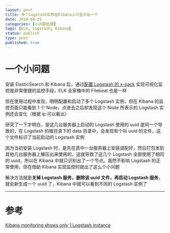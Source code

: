 ```yaml
---
layout: post
title: 多个Logstash实例在Kibana上只显示出一个
date: 2019-04-25
categories: [小问题处理]
tags: [ELK, Logstash, Kibana]
status: publish
type: post
published: true
---
```


# 一个小问题

安装 ElasticSearch 和 Kibana 后，通过[配置 Logstash 的 x-pack](https://www.elastic.co/guide/en/logstash/current/configuring-logstash.html) 实现可视化监控是非常便捷的监控手段，ELK 全家桶中的 Filebeat 也是一样

但在使用过程中发现，明明配置和启动了多个 Logstash 实例，但在 Kibana 的监控页面只能看到 1 个 Node，点进去之后却发现这个 Node 所表示的 Logstash 实例还会变化（根据 ip 可以看出）

研究了一下才明白，是这几台服务器上启动的 Logstash 使用的 uuid 是同一个导致的，在 Logstash 的根目录下的 data 目录中，会发现有个叫 uuid 的文件，这个文件标识了当前启动的 Logstash 实例

因为当初安装 Logstash 时，是先在其中一台服务器上安装调配好，然后打包发到其他几台服务器上解压出来使用的，这就导致了这几个 Logstash 全部使用了相同的 uuid，所以在 Kibana 中就只识别出了一个节点。虽然不影响 Logstash 的正常使用，但在借助 Kibana 实现监控时就出了这么个小问题

解决方法就是**关掉 Logstash 服务，删除该 uuid 文件，再启动 Logstash 服务**，就会新生成一个 uuid 了，Kibana 中就可以看到不同的 Logstash 实例了

---

# 参考

[Kibana monitoring shows only 1 Logstash instance](https://discuss.elastic.co/t/kibana-monitoring-shows-only-1-logstash-instance/137564/4?u=priesttomb)

